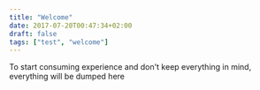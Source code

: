 ```yaml
---
title: "Welcome"
date: 2017-07-20T00:47:34+02:00
draft: false
tags: ["test", "welcome"]
---
```


To start consuming experience and don't keep everything in mind, 
everything will be dumped here 